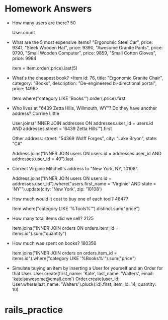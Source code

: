 # Homework Answers

* How many users are there?
  50

  User.count

* What are the 5 most expensive items?
  "Ergonomic Steel Car", price: 9341,
  "Sleek Wooden Hat", price: 9390,
  "Awesome Granite Pants", price: 9790,
  "Small Wooden Computer", price: 9859,
  "Small Cotton Gloves", price: 9984

  item = Item.order(:price).last(5)

* What's the cheapest book?
  <Item id: 76, title: "Ergonomic Granite Chair", category: "Books", description: "De-engineered bi-directional portal", price: 1496>

  Item.where("category LIKE 'Books'").order(:price).first

* Who lives at "6439 Zetta Hills, Willmouth, WY"? Do they have another address?
  Corrine Little

  User.joins("INNER JOIN addresses ON addresses.user_id = users.id AND addresses.street = '6439 Zetta Hills'").first

  Other address: street: "54369 Wolff Forges",
  city: "Lake Bryon",
  state: "CA"

  Address.joins("INNER JOIN users ON users.id = addresses.user_id AND addresses.user_id = 40").last

* Correct Virginie Mitchell's address to "New York, NY, 10108".

  Address.joins("INNER JOIN users ON users.id = addresses.user_id").where("users.first_name = 'Virginie' AND state = 'NY'").update(city: 'New York', zip: '10108')

* How much would it cost to buy one of each tool?
  46477

  Item.where("category LIKE '%Tools%'").distinct.sum("price")

* How many total items did we sell?
  2125

  Item.joins("INNER JOIN orders ON orders.item_id = items.id").sum("quantity")

* How much was spent on books?
  180356

  Item.joins("INNER JOIN orders on orders.item_id = items.id").where("category LIKE '%Books%'").sum("price")
* Simulate buying an item by inserting a User for yourself and an Order for that User.
  User.create(first_name: 'Kate', last_name: 'Walters', email: 'kateisawesome@email.com')
  Order.create(user_id: User.where(last_name: 'Walters').pluck(:id).first, item_id: 14, quantity: 10)
# rails_practice
